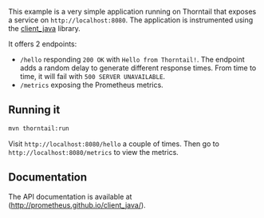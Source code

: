 This example is a very simple application running on Thorntail that exposes a service on `http://localhost:8080`. The application is instrumented using the [client_java](https://github.com/prometheus/client_java) library.

It offers 2 endpoints:

* `/hello` responding `200 OK` with `Hello from Thorntail!`. The endpoint
 adds a random delay to generate different response times. From time to time,
 it will fail with `500 SERVER UNAVAILABLE`.
* `/metrics` exposing the Prometheus metrics.

## Running it

```bash
mvn thorntail:run
```

Visit `http://localhost:8080/hello` a couple of times. Then go to `http://localhost:8080/metrics` to view the metrics.

## Documentation

The API documentation is available at (http://prometheus.github.io/client_java/).
